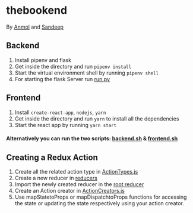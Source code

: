 # thebookend

By [Anmol](https://github.com/6point022) and [Sandeep](https://github.com/itissandeep98)


## Backend
1. Install pipenv and flask
2. Get inside the directory and run `pipenv install`
3. Start the virtual environment shell by running `pipenv shell`
4. For starting the flask Server run [run.py](back-end/run.py)

## Frontend
1. Install `create-react-app`, `nodejs`, `yarn`
2. Get inside the directory and run `yarn` to install all the dependencies
3. Start the react app by running `yarn start`

#### Alternatively you can run the two scripts: [backend.sh](backend.sh) & [frontend.sh](frontend.sh)

## Creating a Redux Action
1. Create all the related action type in [ActionTypes.js](front-end/src/store/ActionTypes.js)
2. Create a new reducer in [reducers](front-end/src/store/reducers)
3. Import the newly created reducer in the [root reducer](front-end/src/store/reducers/rootReducer.js)
4. Create an Action creator in [ActionCreators.js](front-end/src/store/ActionCreators.js)
5. Use mapStatetoProps or mapDispatchtoProps functions for accessing the state or updating the state respectively using your action creator.
